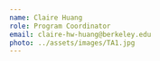 ```yaml
---
name: Claire Huang
role: Program Coordinator
email: claire-hw-huang@berkeley.edu
photo: ../assets/images/TA1.jpg
---
```


